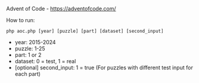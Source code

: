 Advent of Code - https://adventofcode.com/

How to run:
```
php aoc.php [year] [puzzle] [part] [dataset] [second_input]
```

* year: 2015-2024
* puzzle: 1-25
* part: 1 or 2
* dataset: 0 = test, 1 = real
* [optional] second_input: 1 = true (For puzzles with different test input for each part)
